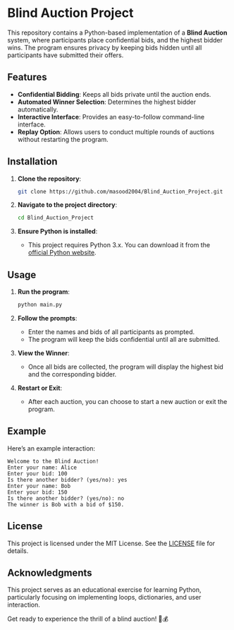 # Blind Auction Project

This repository contains a Python-based implementation of a **Blind Auction** system, where participants place confidential bids, and the highest bidder wins. The program ensures privacy by keeping bids hidden until all participants have submitted their offers.

## Features

- **Confidential Bidding**: Keeps all bids private until the auction ends.
- **Automated Winner Selection**: Determines the highest bidder automatically.
- **Interactive Interface**: Provides an easy-to-follow command-line interface.
- **Replay Option**: Allows users to conduct multiple rounds of auctions without restarting the program.

## Installation

1. **Clone the repository**:

   ```bash
   git clone https://github.com/masood2004/Blind_Auction_Project.git
   ```

2. **Navigate to the project directory**:

   ```bash
   cd Blind_Auction_Project
   ```

3. **Ensure Python is installed**:

   - This project requires Python 3.x. You can download it from the [official Python website](https://www.python.org/downloads/).

## Usage

1. **Run the program**:
   ```bash
   python main.py
   ```

2. **Follow the prompts**:
   - Enter the names and bids of all participants as prompted.
   - The program will keep the bids confidential until all are submitted.

3. **View the Winner**:
   - Once all bids are collected, the program will display the highest bid and the corresponding bidder.

4. **Restart or Exit**:
   - After each auction, you can choose to start a new auction or exit the program.

## Example

Here’s an example interaction:

```
Welcome to the Blind Auction!
Enter your name: Alice
Enter your bid: 100
Is there another bidder? (yes/no): yes
Enter your name: Bob
Enter your bid: 150
Is there another bidder? (yes/no): no
The winner is Bob with a bid of $150.
```

## License

This project is licensed under the MIT License. See the [LICENSE](https://github.com/masood2004/Blind_Auction_Project/blob/main/LICENSE) file for details.

## Acknowledgments

This project serves as an educational exercise for learning Python, particularly focusing on implementing loops, dictionaries, and user interaction.

Get ready to experience the thrill of a blind auction! 🎉💰
